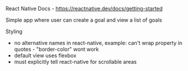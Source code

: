 React Native Docs - https://reactnative.dev/docs/getting-started

Simple app where user can create a goal and view a list of goals

Styling
 - no alternative names in react-native, example: can't wrap property in quotes - "border-color" wont work
 - default view uses flexbox
 - must explicitly tell react-native for scrollable areas